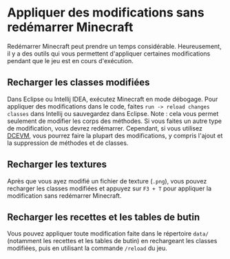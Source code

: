 # Appliquer des modifications sans redémarrer Minecraft

Redémarrer Minecraft peut prendre un temps considérable. Heureusement, il y a des outils qui vous permettent d'appliquer certaines modifications pendant que le jeu est en cours d'exécution.

## Recharger les classes modifiées

Dans Eclipse ou Intellij IDEA, exécutez Minecraft en mode débogage. Pour appliquer des modifications dans le code, faites `run -> reload changes classes` dans Intellij ou sauvegardez dans Eclipse. Note : cela vous permet seulement de modifier les corps des méthodes. Si vous faites un autre type de modification, vous devrez redémarrer. Cependant, si vous utilisez [DCEVM](http://dcevm.github.io/), vous pourrez faire la plupart des modifications, y compris l'ajout et la suppression de méthodes et de classes.

## Recharger les textures

Après que vous ayez modifié un fichier de texture \(`.png`\), vous pouvez recharger les classes modifiées et appuyez sur `F3 + T` pour appliquer la modification sans redémarrer Minecraft.

## Recharger les recettes et les tables de butin

Vous pouvez appliquer toute modification faite dans le répertoire `data/` \(notamment les recettes et les tables de butin\) en rechargeant les classes modifiées, puis en utilisant la commande `/reload` du jeu.

